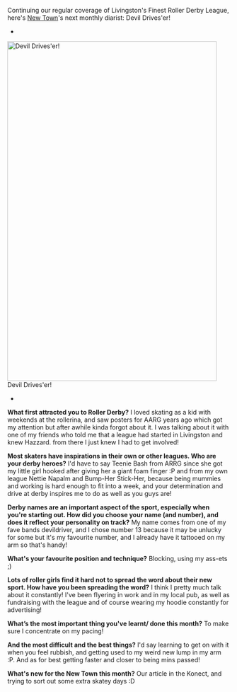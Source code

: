 <html><body><p>Continuing our regular coverage of Livingston's Finest Roller Derby League, here's <a href="http://newtownrollergirls.tumblr.com/">New Town</a>'s next monthly diarist: Devil Drives'er!

-

<a href="http://scottishrollerderbyblog.com/2013/08/leona-headshot.jpg"><img class=" wp-image-2892 " alt="Devil Drives'er!" src="http://scottishrollerderbyblog.com/2013/08/leona-headshot.jpg" width="473" height="768"></a> Devil Drives'er!

-
<strong>What first attracted you to Roller Derby?</strong>
I loved skating as a kid with weekends at the rollerina, and saw posters for AARG years ago which got my attention but after awhile kinda forgot about it. I was talking about it with one of my friends who told me that a league had started in Livingston and knew Hazzard. from there I just knew I had to get involved!

<strong>Most skaters have inspirations in their own or other leagues. Who are your derby heroes?</strong>
I'd have to say Teenie Bash from ARRG since she got my little girl hooked after giving her a giant foam finger :P and from my own league Nettie Napalm and Bump-Her Stick-Her, because being mummies and working is hard enough to fit into a week, and your determination and drive at derby inspires me to do as well as you guys are!

<strong>Derby names are an important aspect of the sport, especially when you're starting out. How did you choose your name (and number), and does it reflect your personality on track?</strong>
My name comes from one of my fave bands devildriver, and I chose number 13 because it may be unlucky for some but it's my favourite number, and I already have it tattooed on my arm so that's handy!

<strong>What's your favourite position and technique?</strong>
Blocking, using my ass-ets ;)

<strong>Lots of roller girls find it hard not to spread the word about their new sport. How have you been spreading the word?</strong>
I think I pretty much talk about it constantly! I've been flyering in work and in my local pub, as well as fundraising with the league and of course wearing my hoodie constantly for advertising!

<strong>What’s the most important thing you've learnt/ done this month?</strong>
To make sure I concentrate on my pacing!

<strong>And the most difficult and the best things?</strong>
I'd say learning to get on with it when you feel rubbish, and getting used to my weird new lump in my arm :P. And as for best getting faster and closer to being mins passed!

<strong>What's new for the New Town this month?</strong>
Our article in the Konect, and trying to sort out some extra skatey days :D</p></body></html>
